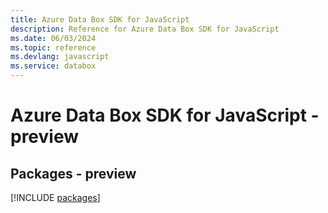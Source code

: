 ```yaml
---
title: Azure Data Box SDK for JavaScript
description: Reference for Azure Data Box SDK for JavaScript
ms.date: 06/03/2024
ms.topic: reference
ms.devlang: javascript
ms.service: databox
---
```

# Azure Data Box SDK for JavaScript - preview
## Packages - preview
[!INCLUDE [packages](data-box-index.md)]